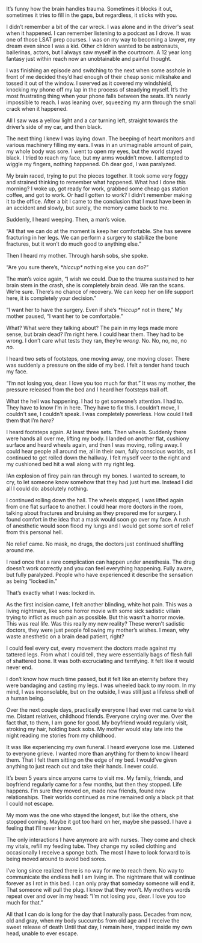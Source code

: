 It’s funny how the brain handles trauma. Sometimes it blocks it out, sometimes it tries to fill in the gaps, but regardless, it sticks with you. 

I didn’t remember a bit of the car wreck. I was alone and in the driver's seat when it happened. I can remember listening to a podcast as I drove. It was one of those LSAT prep courses. I was on my way to becoming a lawyer, my dream even since I was a kid. Other children wanted to be astronauts, ballerinas, actors, but I always saw myself in the courtroom. A 12 year long fantasy just within reach now an unobtainable and painful thought.

I was finishing an episode and switching to the next when some asshole in front of me decided they’d had enough of their cheap sonic milkshake and tossed it out of the window. I swerved as it covered my windshield, knocking my phone off my lap in the process of steadying myself. It’s the most frustrating thing when your phone falls between the seats. It’s nearly impossible to reach. I was leaning over, squeezing my arm through the small crack when it happened.

All I saw was a yellow light and a car turning left, straight towards the driver’s side of my car, and then black.

The next thing I knew I was laying down. The beeping of heart monitors and various machinery filling my ears. I was in an unimaginable amount of pain, my whole body was sore. I went to open my eyes, but the world stayed black. I tried to reach my face, but my arms wouldn’t move. I attempted to wiggle my fingers, nothing happened. Oh dear god, I was paralyzed.

My brain raced, trying to put the pieces together. It took some very foggy and strained thinking to remember what happened. What had I done this morning? I woke up, got ready for work, grabbed some cheap gas station coffee, and got to work. Or had I gotten to work? I didn’t remember making it to the office. After a bit I came to the conclusion that I must have been in an accident and slowly, but surely, the memory came back to me.

Suddenly, I heard weeping. Then, a man’s voice. 

“All that we can do at the moment is keep her comfortable. She has severe fracturing in her legs. We can perform a surgery to stabilize the bone fractures, but it won’t do much good to anything else.”

Then I heard my mother. Through harsh sobs, she spoke.

“Are you sure there’s, \**hiccup\** nothing else you can do?”

The man’s voice again, “I wish we could. Due to the trauma sustained to her brain stem in the crash, she is completely brain dead. We ran the scans. We’re sure. There’s no chance of recovery. We can keep her on life support here, it is completely your decision.”

“I want her to have the surgery. Even if she’s *\*hiccup\** not in there,” My mother paused, “I want her to be comfortable.”

What? What were they talking about? The pain in my legs made more sense, but brain dead? I’m right here. I could hear them. They had to be wrong. I don’t care what tests they ran, they’re *wrong.* No. No, no, no, no *no.* 

I heard two sets of footsteps, one moving away, one moving closer. There was suddenly a pressure on the side of my bed. I felt a tender hand touch my face. 

“I’m not losing you, dear. I love you too much for that.” It was my mother, the pressure released from the bed and I heard her footsteps trail off. 

What the hell was happening. I had to get someone’s attention. I had to. They have to know I’m in here. They have to fix this. I couldn’t move, I couldn't see, I couldn't speak. I was completely powerless. How could I tell them that I’m *here?* 

I heard footsteps again. At least three sets. Then wheels. Suddenly there were hands all over me, lifting my body. I landed on another flat, cushiony surface and heard wheels again, and then I was moving, rolling away. I could hear people all around me, all in their own, fully conscious worlds, as I continued to get rolled down the hallway. I felt myself veer to the right and my cushioned bed hit a wall along with my right leg.

IAn explosion of firey pain ran through my bones. I wanted to scream, to cry, to let someone know somehow that they had just hurt me. Instead I did all I could do: absolutely nothing.

I continued rolling down the hall. The wheels stopped, I was lifted again from one flat surface to another. I could hear more doctors in the room, talking about fractures and bruising as they prepared me for surgery. I found comfort in the idea that a mask would soon go over my face. A rush of anesthetic would soon flood my lungs and I would get some sort of relief from this personal hell.

No relief came. No mask, no drugs, the doctors just continued shuffling around me.

I read once that a rare complication can happen under anesthesia. The drug doesn’t work correctly and you can feel everything happening. Fully aware, but fully paralyzed. People who have experienced it describe the sensation as being “locked in.”

That’s exactly what I was: locked in.

As the first incision came, I felt another blinding, white hot pain. This was a living nightmare, like some horror movie with some sick sadistic villain trying to inflict as much pain as possible. But this wasn’t a horror movie. This was real life. Was this really my new reality? These weren’t sadistic doctors, they were just people following my mother’s wishes. I mean, why waste anesthetic on a brain dead patient, right?

I could feel every cut, every movement the doctors made against my tattered legs. From what I could tell, they were essentially bags of flesh full of shattered bone. It was both excruciating and terrifying. It felt like it would never end.

I don’t know how much time passed, but it felt like an eternity before they were bandaging and casting my legs. I was wheeled back to my room. In my mind, I was inconsolable, but on the outside, I was still just a lifeless shell of a human being.

Over the next couple days, practically everyone I had ever met came to visit me. Distant relatives, childhood friends. Everyone crying over me. Over the fact that, to them, I am gone for good. My boyfriend would regularly visit, stroking my hair, holding back sobs. My mother would stay late into the night reading me stories from my childhood.

It was like experiencing my own funeral. I heard everyone lose me. Listened to everyone grieve. I wanted more than anything for them to know I heard them. That I felt them sitting on the edge of my bed. I would’ve given anything to just reach out and take their hands. I never could.

It’s been 5 years since anyone came to visit me. My family, friends, and boyfriend regularly came for a few months, but then they stopped. Life happens. I’m sure they moved on, made new friends, found new relationships. Their worlds continued as mine remained only a black pit that I could not escape. 

My mom was the one who stayed the longest, but like the others, she stopped coming. Maybe it got too hard on her, maybe she passed. I have a feeling that I’ll never know.

The only interactions I have anymore are with nurses. They come and check my vitals, refill my feeding tube. They change my soiled clothing and occasionally I receive a sponge bath. The most I have to look forward to is being moved around to avoid bed sores. 

I’ve long since realized there is no way for me to reach them. No way to communicate the endless hell I am living in. The nightmare that will continue forever as I rot in this bed. I can only pray that someday someone will end it. That someone will pull the plug. I know that they won’t. My mothers words repeat over and over in my head: “I’m not losing you, dear. I love you too much for that.” 

All that I can do is long for the day that I naturally pass. Decades from now, old and gray, when my body succumbs from old age and I receive the sweet release of death Until that day, I remain here, trapped inside my own head, unable to ever escape.